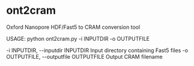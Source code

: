 # ont2cram
Oxford Nanopore HDF/Fast5 to CRAM conversion tool

USAGE: 
python ont2cram.py -i INPUTDIR -o OUTPUTFILE

  -i INPUTDIR, --inputdir INPUTDIR
                        Input directory containing Fast5 files
  -o OUTPUTFILE, --outputfile OUTPUTFILE
                        Output CRAM filename
